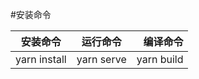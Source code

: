 #安装命令

| 安装命令        | 运行命令          | 编译命令  |
| ------------- |:-------------:| -----:|
| yarn install      |yarn serve| yarn build|
